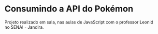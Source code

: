 # Consumindo a API do Pokémon
Projeto realizado em sala, nas aulas de JavaScript com o professor Leonid no SENAI - Jandira. 
